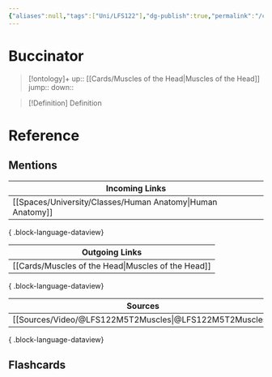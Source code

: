 ```yaml
---
{"aliases":null,"tags":["Uni/LFS122"],"dg-publish":true,"permalink":"/cards/buccinator/","dgPassFrontmatter":true}
---
```


# Buccinator

> [!ontology]+
> up:: [[Cards/Muscles of the Head\|Muscles of the Head]]
> jump:: 
> down:: 

> [!Definition] Definition

# Reference

## Mentions

| Incoming Links                                                |
| ------------------------------------------------------------- |
| [[Spaces/University/Classes/Human Anatomy\|Human Anatomy]] |

{ .block-language-dataview}

| Outgoing Links                                        |
| ----------------------------------------------------- |
| [[Cards/Muscles of the Head\|Muscles of the Head]] |

{ .block-language-dataview}

| Sources                                                     |
| ----------------------------------------------------------- |
| [[Sources/Video/@LFS122M5T2Muscles\|@LFS122M5T2Muscles]] |

{ .block-language-dataview}

## Flashcards